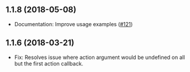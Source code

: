 ## 1.1.8 (2018-05-08)

- Documentation: Improve usage examples ([#121](https://github.com/WordPress/packages/pull/121))

## 1.1.6 (2018-03-21)

- Fix: Resolves issue where action argument would be undefined on all but the first action callback.
